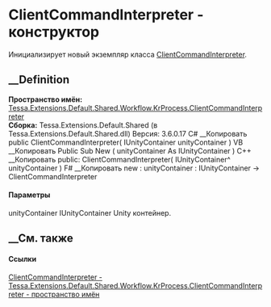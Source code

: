 # ClientCommandInterpreter - конструктор
Инициализирует новый экземпляр класса
[ClientCommandInterpreter](T_Tessa_Extensions_Default_Shared_Workflow_KrProcess_ClientCommandInterpreter_ClientCommandInterpreter.htm).
## __Definition
 **Пространство имён:**
[Tessa.Extensions.Default.Shared.Workflow.KrProcess.ClientCommandInterpreter](N_Tessa_Extensions_Default_Shared_Workflow_KrProcess_ClientCommandInterpreter.htm)  
 **Сборка:** Tessa.Extensions.Default.Shared (в
Tessa.Extensions.Default.Shared.dll) Версия: 3.6.0.17
C# __Копировать
     public ClientCommandInterpreter(
    	IUnityContainer unityContainer
    )
VB __Копировать
     Public Sub New ( 
    	unityContainer As IUnityContainer
    )
C++ __Копировать
     public:
    ClientCommandInterpreter(
    	IUnityContainer^ unityContainer
    )
F# __Копировать
     new : 
            unityContainer : IUnityContainer -> ClientCommandInterpreter
#### Параметры
unityContainer IUnityContainer
    Unity контейнер.
##  __См. также
#### Ссылки
[ClientCommandInterpreter -
](T_Tessa_Extensions_Default_Shared_Workflow_KrProcess_ClientCommandInterpreter_ClientCommandInterpreter.htm)
[Tessa.Extensions.Default.Shared.Workflow.KrProcess.ClientCommandInterpreter -
пространство
имён](N_Tessa_Extensions_Default_Shared_Workflow_KrProcess_ClientCommandInterpreter.htm)
